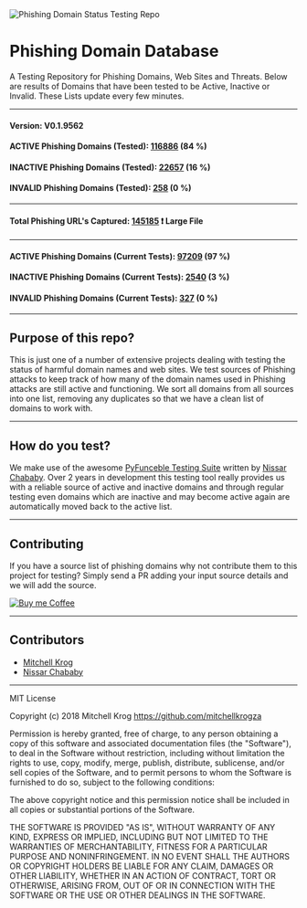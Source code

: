 <img src="https://github.com/mitchellkrogza/Phishing.Database/blob/master/dev-tools/phishing-logo.jpg" alt="Phishing Domain Status Testing Repo"/>

# Phishing Domain Database

A Testing Repository for Phishing Domains, Web Sites and Threats. 
Below are results of Domains that have been tested to be Active, Inactive or Invalid. 
These Lists update every few minutes. 

_______________
#### Version: V0.1.9562
#### ACTIVE Phishing Domains (Tested): [116886](https://raw.githubusercontent.com/mitchellkrogza/Phishing.Database/master/phishing-domains-ACTIVE.txt) (84 %)
#### INACTIVE Phishing Domains (Tested): [22657](https://raw.githubusercontent.com/mitchellkrogza/Phishing.Database/master/phishing-domains-INACTIVE.txt) (16 %)
#### INVALID Phishing Domains (Tested): [258](https://raw.githubusercontent.com/mitchellkrogza/Phishing.Database/master/phishing-domains-INVALID.txt) (0 %)
*****************************
#### Total Phishing URL's Captured: [145185](https://raw.githubusercontent.com/mitchellkrogza/Phishing.Database/master/input-source/ALL-feeds.list) :exclamation: Large File
*****************************
#### ACTIVE Phishing Domains (Current Tests): [97209](https://raw.githubusercontent.com/mitchellkrogza/Phishing.Database/master/phishing-domains-ACTIVE-in-testing.txt) (97 %)
#### INACTIVE Phishing Domains (Current Tests): [2540](https://raw.githubusercontent.com/mitchellkrogza/Phishing.Database/master/phishing-domains-INACTIVE-in-testing.txt) (3 %)
#### INVALID Phishing Domains (Current Tests): [327](https://raw.githubusercontent.com/mitchellkrogza/Phishing.Database/master/phishing-domains-INVALID-in-testing.txt) (0 %)
____________________


## Purpose of this repo?

This is just one of a number of extensive projects dealing with testing the status of harmful domain names and web sites. We test sources of Phishing attacks to keep track of how many of the domain names used in Phishing attacks are still active and functioning. We sort all domains from all sources into one list, removing any duplicates so that we have a clean list of domains to work with.

************************************************
## How do you test?

We make use of the awesome [PyFunceble Testing Suite](https://github.com/funilrys/PyFunceble) written by [Nissar Chababy](https://github.com/funilrys/). Over 2 years in development this testing tool really provides us with a reliable source of active and inactive domains and through regular testing even domains which are inactive and may become active again are automatically moved back to the active list.

************************************************
## Contributing

If you have a source list of phishing domains why not contribute them to this project for testing? Simply send a PR adding your input source details and we will add the source. 

[<img src="https://github.com/mitchellkrogza/Phishing.Database/blob/master/dev-tools/kofi3.png" alt="Buy me Coffee"/>](https://ko-fi.com/mitchellkrog)


************************************************
## Contributors

- [Mitchell Krog](https://github.com/mitchellkrogza/)
- [Nissar Chababy](https://github.com/funilrys/)

************************************************
MIT License

Copyright (c) 2018 Mitchell Krog
https://github.com/mitchellkrogza

Permission is hereby granted, free of charge, to any person obtaining a copy
of this software and associated documentation files (the "Software"), to deal
in the Software without restriction, including without limitation the rights
to use, copy, modify, merge, publish, distribute, sublicense, and/or sell
copies of the Software, and to permit persons to whom the Software is
furnished to do so, subject to the following conditions:

The above copyright notice and this permission notice shall be included in all
copies or substantial portions of the Software.

THE SOFTWARE IS PROVIDED "AS IS", WITHOUT WARRANTY OF ANY KIND, EXPRESS OR
IMPLIED, INCLUDING BUT NOT LIMITED TO THE WARRANTIES OF MERCHANTABILITY,
FITNESS FOR A PARTICULAR PURPOSE AND NONINFRINGEMENT. IN NO EVENT SHALL THE
AUTHORS OR COPYRIGHT HOLDERS BE LIABLE FOR ANY CLAIM, DAMAGES OR OTHER
LIABILITY, WHETHER IN AN ACTION OF CONTRACT, TORT OR OTHERWISE, ARISING FROM,
OUT OF OR IN CONNECTION WITH THE SOFTWARE OR THE USE OR OTHER DEALINGS IN THE
SOFTWARE.
